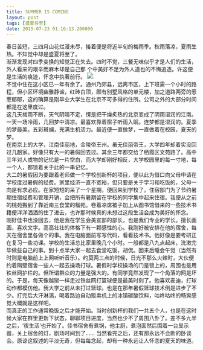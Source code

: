 ```yaml
---
title: SUMMER IS COMING
layout: post
tags: [盛夏将至]
date: 2015-07-23 01:16:13.206000
---
```

春日苦短，三四月山花烂漫未尽，接着便是将近半旬的梅雨季。秋雨落凉，夏雨生热。不知觉中却是盛夏将至了。  
渐渐发现对四季变换的知觉正在失去。四时不觉，三餐无味似乎才是人们的生活，外人看来的艰辛而麻木却是自己那 个中美好不足为外人道也的不悔追逐。许这便是生活的痕迹，怀念中执著前行。
![]({{site.cdnurl}}/assets/yinshui/images/posts/2015/07/summar-is-coming.jpeg)  
不觉中住在这小区已一年有余了。通州乃郊县，远离市区，上下班需一个小时的路程，但小区环境幽雅静谧，红砖白顶，颇有别墅风格的单元楼，加之道路两旁的葱葱郁郁，这的确算是刚毕业大学生在北京不可多得的住所。公司之外的大部分时间都是在这里度过。  
这几天梅雨不断，天气阴晴不定，愣是把干燥炙热的北京变成了阴雨湿润的江南。一天一场冷雨，几回梦中清凉。最喜欢靠着窗子听雨入眠。连梦都是湿润的。夏季的梦最美。五彩斑斓，充满生机活力。最近便一直做梦，一直做着在校园，夏天的梦。  
在南京上的大学，江南佳丽地，金陵帝王州。虽无佳丽帝王，大学四年却着实没回过几趟家。好像只有大一的暑假回去过。其余三年都交给了栖霞区文苑路了。高中三年对人或物的记忆是一片空白，而大学却刚好相反，大学校园里的每一寸地，每一个人，都锁着关于此的一串记忆。  
大二的暑假因为要跟着老师做一个学校创新杯的项目，便以此为借口向父母申请在学校度过暑假的经费。家里经济一直不宽裕，但只要是关于学习和吃饭的，父母一向是有求必应。在家短短的呆了一个星期，便回来到学校了。住宿部门为了节约暑期住宿经费和管理开销，会把所有暑期留在学校的同学集中起来住宿。我便从之前的桃苑搬到了靠近南三食堂的榴苑。卷着凉席被子加上从图书馆借来的一些技术书籍便洋洋洒洒的住了进去，也许那时候真的未想过这段生活会成为美好的怀念。
刚好佳书也没回去，他是我在学生会美宣部的部长，也是我们专业的学长。擅长画画，喜欢文字。高高壮壮的体格下有一颗感性的心。我刚好被安排在他的宿舍，每天在宿舍里各做个的事。我在电脑面前写写代码，看看技术书。他好像是要考研正在复习一些功课。学校的生活总比家里晚几个小时。一般都是八九点起床，洗漱完毕做些自己的事。到十点半大家一起去食堂吃饭，胡侃。回来后睡会午觉（当然有时则是电脑前上上网听听音乐）。约莫两三点的时候，日光不那么火辣时，大伙便约着隔壁宿舍一些人一起去操场打球。暑假时学校操场的门是锁上的，周围也是用铁丝网护栏的。但所谓群众的力量是强大的。有同学竟然发现了一个角落的网是坏的。于是，每天像越狱一样走过铁丝网打篮球便是最美时刻了。他喜欢麦迪，打球动作都模仿他。我大学之前从未打过篮球。也是在那年暑假篮球技术倒是进步了不少。打完后大汗淋漓，喝着路边自动贩卖机上的冰镇碳酸饮料，咕咚咕咚的畅爽感觉大概就是这样吧。  
而真正的工作通常晚饭之后才能开始。当时创新杯的我们一共五个人，也是在这时候大家在群里更新下状态，聊聊项目进度，当然也少不了周围八卦了。差不多九半之后，‘夜生活’也开始了。佳书宿舍有煮锅，他主厨，煮泡面然后围着一台显示器，关上宿舍的灯，剧场时间到了……  当然看完之后，还有那永远不会断的卧谈会。原谅这叙述的平淡无奇，但每每念起，却有一种永远让人怀恋的夏天的味道。


